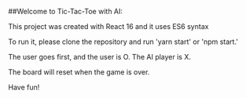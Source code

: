 ##Welcome to Tic-Tac-Toe with AI:

This project was created with React 16 and it uses ES6 syntax 

To run it, please clone the repository and run 'yarn start' or 'npm start.'

The user goes first, and the user is O.  The AI player is X.

The board will reset when the game is over.

Have fun!

